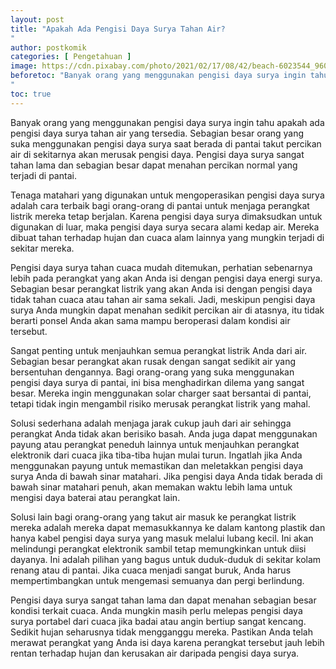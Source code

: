 ```yaml
---
layout: post
title: "Apakah Ada Pengisi Daya Surya Tahan Air?
"
author: postkomik
categories: [ Pengetahuan ]
image: https://cdn.pixabay.com/photo/2021/02/17/08/42/beach-6023544_960_720.jpg
beforetoc: "Banyak orang yang menggunakan pengisi daya surya ingin tahu apakah ada pengisi daya surya tahan air yang tersedia. Sebagian besar orang yang suka menggunakan pengisi daya surya saat berada di pantai takut percikan air di sekitarnya akan merusak pengisi daya. Pengisi daya surya sangat tahan lama dan sebagian besar dapat menahan percikan normal yang terjadi di pantai.
"
toc: true
---
```


Banyak orang yang menggunakan pengisi daya surya ingin tahu apakah ada pengisi daya surya tahan air yang tersedia. Sebagian besar orang yang suka menggunakan pengisi daya surya saat berada di pantai takut percikan air di sekitarnya akan merusak pengisi daya. Pengisi daya surya sangat tahan lama dan sebagian besar dapat menahan percikan normal yang terjadi di pantai.

Tenaga matahari yang digunakan untuk mengoperasikan pengisi daya surya adalah cara terbaik bagi orang-orang di pantai untuk menjaga perangkat listrik mereka tetap berjalan. Karena pengisi daya surya dimaksudkan untuk digunakan di luar, maka pengisi daya surya secara alami kedap air. Mereka dibuat tahan terhadap hujan dan cuaca alam lainnya yang mungkin terjadi di sekitar mereka. 

Pengisi daya surya tahan cuaca mudah ditemukan, perhatian sebenarnya lebih pada perangkat yang akan Anda isi dengan pengisi daya energi surya. Sebagian besar perangkat listrik yang akan Anda isi dengan pengisi daya tidak tahan cuaca atau tahan air sama sekali. Jadi, meskipun pengisi daya surya Anda mungkin dapat menahan sedikit percikan air di atasnya, itu tidak berarti ponsel Anda akan sama mampu beroperasi dalam kondisi air tersebut. 

Sangat penting untuk menjauhkan semua perangkat listrik Anda dari air. Sebagian besar perangkat akan rusak dengan sangat sedikit air yang bersentuhan dengannya. Bagi orang-orang yang suka menggunakan pengisi daya surya di pantai, ini bisa menghadirkan dilema yang sangat besar. Mereka ingin menggunakan solar charger saat bersantai di pantai, tetapi tidak ingin mengambil risiko merusak perangkat listrik yang mahal.

Solusi sederhana adalah menjaga jarak cukup jauh dari air sehingga perangkat Anda tidak akan berisiko basah. Anda juga dapat menggunakan payung atau perangkat peneduh lainnya untuk menjauhkan perangkat elektronik dari cuaca jika tiba-tiba hujan mulai turun. Ingatlah jika Anda menggunakan payung untuk memastikan dan meletakkan pengisi daya surya Anda di bawah sinar matahari. Jika pengisi daya Anda tidak berada di bawah sinar matahari penuh, akan memakan waktu lebih lama untuk mengisi daya baterai atau perangkat lain. 

Solusi lain bagi orang-orang yang takut air masuk ke perangkat listrik mereka adalah mereka dapat memasukkannya ke dalam kantong plastik dan hanya kabel pengisi daya surya yang masuk melalui lubang kecil. Ini akan melindungi perangkat elektronik sambil tetap memungkinkan untuk diisi dayanya. Ini adalah pilihan yang bagus untuk duduk-duduk di sekitar kolam renang atau di pantai. Jika cuaca menjadi sangat buruk, Anda harus mempertimbangkan untuk mengemasi semuanya dan pergi berlindung.

Pengisi daya surya sangat tahan lama dan dapat menahan sebagian besar kondisi terkait cuaca. Anda mungkin masih perlu melepas pengisi daya surya portabel dari cuaca jika badai atau angin bertiup sangat kencang. Sedikit hujan seharusnya tidak mengganggu mereka. Pastikan Anda telah merawat perangkat yang Anda isi daya karena perangkat tersebut jauh lebih rentan terhadap hujan dan kerusakan air daripada pengisi daya surya.

